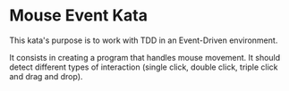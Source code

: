 # Mouse Event Kata
This kata's purpose is to work with TDD in an Event-Driven environment. 

It consists in creating a program that handles mouse movement. It should detect different types of interaction (single click, double click, triple click and drag and drop).
